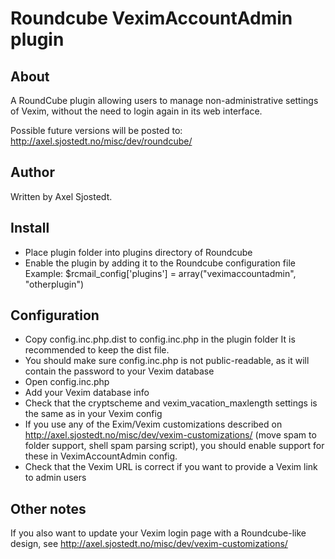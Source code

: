 Roundcube VeximAccountAdmin plugin
==================================

About
----

A RoundCube plugin allowing users to manage non-administrative settings
of Vexim, without the need to login again in its web interface.

Possible future versions will be posted to:
http://axel.sjostedt.no/misc/dev/roundcube/

Author
------
Written by Axel Sjostedt.

Install
------

* Place plugin folder into plugins directory of Roundcube
* Enable the plugin by adding it to the Roundcube configuration file 
  Example: 
     $rcmail_config['plugins'] = array("veximaccountadmin", "otherplugin")

Configuration 
------------

* Copy config.inc.php.dist to config.inc.php in the plugin folder
  It is recommended to keep the dist file.
* You should make sure config.inc.php is not public-readable, as it
  will contain the password to your Vexim database
* Open config.inc.php
* Add your Vexim database info
* Check that the cryptscheme and vexim_vacation_maxlength settings
  is the same as in your Vexim config 
* If you use any of the Exim/Vexim customizations described on 
  http://axel.sjostedt.no/misc/dev/vexim-customizations/ (move spam to
  folder support, shell spam parsing script), you should enable support
  for these in VeximAccountAdmin config.
* Check that the Vexim URL is correct if you want to provide a Vexim link
  to admin users

Other notes
----------

If you also want to update your Vexim login page with a Roundcube-like
design, see http://axel.sjostedt.no/misc/dev/vexim-customizations/